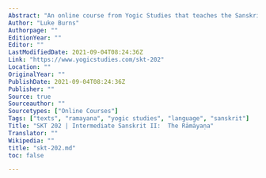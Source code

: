```yaml
---
Abstract: "An online course from Yogic Studies that teaches the Sanskrit language."
Author: "Luke Burns"
Authorpage: ""
EditionYear: ""
Editor: ""
LastModifiedDate: 2021-09-04T08:24:36Z
Link: "https://www.yogicstudies.com/skt-202"
Location: ""
OriginalYear: ""
PublishDate: 2021-09-04T08:24:36Z
Publisher: ""
Source: true
Sourceauthor: ""
Sourcetypes: ["Online Courses"]
Tags: ["texts", "ramayana", "yogic studies", "language", "sanskrit"]
Title: "SKT 202 | Intermediate Sanskrit II:  The Rāmāyaṇa"
Translator: ""
Wikipedia: ""
title: "skt-202.md"
toc: false

---
```

